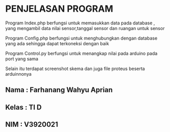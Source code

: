 # PENJELASAN PROGRAM

Program Index.php berfungsi untuk memasukkan data pada database , yang mengambil data nilai sensor,tanggal sensor dan ruangan untuk sensor

Program Config.php berfungsi untuk menghubungkan dengan database yang ada sehingga dapat terkoneksi dengan baik

Program Control.py berfungsi untuk menangkap nilai pada arduino pada port yang sama

Selain itu terdapat screenshot skema dan juga file proteus beserta arduinnonya

## Nama : Farhanang Wahyu Aprian
## Kelas : TI D
## NIM : V3920021
